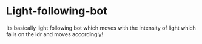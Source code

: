 # Light-following-bot
Its basically light following bot which moves with the intensity of light which falls on the ldr and moves accordingly!
